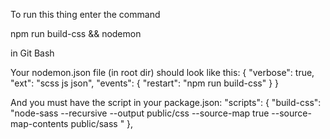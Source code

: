 To run this thing enter the command

  npm run build-css && nodemon

in Git Bash

Your nodemon.json file (in root dir) should look like this:
  {
      "verbose": true,
      "ext": "scss js json",
      "events": {
          "restart": "npm run build-css"
      }
  }

And you must have the script in your package.json:
   "scripts": {
          "build-css": "node-sass --recursive --output public/css --source-map true --source-map-contents public/sass "
      },

